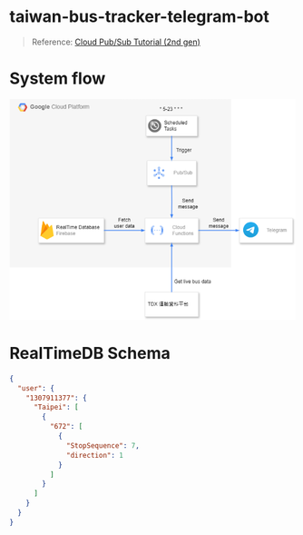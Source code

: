 # taiwan-bus-tracker-telegram-bot
> Reference: [Cloud Pub/Sub Tutorial (2nd gen)](https://cloud.google.com/functions/docs/tutorials/pubsub#functions-deploy-command-python) 
# System flow

![diagram](./diagram/system_flow.png)

# RealTimeDB Schema
```json
{
  "user": {
    "1307911377": {
      "Taipei": [
        {
          "672": [
            {
              "StopSequence": 7,
              "direction": 1
            }
          ]
        }
      ]
    }
  }
}
```
